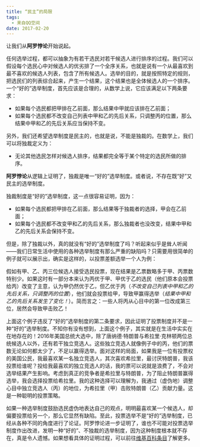 ```yaml
---
title: “民主”的局限
tags:
  - 来自QQ空间
date: 2017-02-20
---
```


让我们从**阿罗悖论**开始说起。

任何选举过程，都可以抽象为有若干选民对若干候选人进行排序的过程。我们可以假设每个选民心中对候选人的优劣排了一个全序关系，也就是说有一个从最喜欢到最不喜欢的候选人列表，包含了所有候选人。选举的目的，就是按照特定的规则，把选民们的列表综合起来，产生一个结果，这个结果也是全体候选人的一个排序。一个“好的”选举制度，首先应该是合理的，从数学上说，它应该满足以下两条要求：

* 如果每个选民都把甲排在乙前面，那么结果中甲就应该排在乙前面；
* 如果每个选民都不改变自己列表中甲和乙的先后关系，只调整丙的位置，那么结果中甲和乙的先后关系应当保持不变。

另外，我们还希望选举制度是民主的，也就是说，不能是独裁的。在数学上，我们可以将独裁定义为：

* 无论其他选民怎样对候选人排序，结果都完全等于某个特定的选民所做的排序。

**阿罗悖论**从逻辑上证明了，独裁是唯一“好的”选举制度。或者说，不存在既“好”又民主的选举制度。

<!--more-->独裁制度是“好的”选举制度，这一点很容易证明，因为：

* 如果每个选民都把甲排在乙前面，那么结果等于独裁者的选择，甲会在乙前面；
* 如果每个选民都不改变甲和乙的先后关系，那么独裁者也没改变，结果中甲和乙的先后关系会保持不变。

但是，除了独裁以外，真的就没有“好的”选举制度了吗？听起来似乎是耸人听闻——我们日常生活中使用的各种选举制度有那么严重的缺陷吗？只需要用很简单的例子就可以展示出，确实是这样的，以投票差额选举一个人为例：

假如有甲、乙、丙三位候选人接受选民投票，现在结果是乙票数略多于甲、丙票数特别少。如果这时有一部分本来认为丙优于甲、甲优于乙的选民（他们原本会投票给丙）改变了主意，认为甲仍然优于乙，但乙优于丙（*不改变自己列表中甲和乙的先后关系，只调整丙的位置*），他们就会投票给甲，导致甲赢得选举（*结果中甲和乙的先后关系发生了变化！*）。简而言之：一些人将丙从心目中的第一位改成第三位，居然会导致甲击败乙！

上面这个例子违反了“好的”选举制度的第二条要求，因此证明了投票制度并不是一种“好的”选举制度。不知你有没有想到，上面这个例子，其实就是在生活中实实在在地存在的！2016年美国总统大选中，除了唐纳德·特朗普与希拉里·克林顿两位总统候选人以外，还有若干独立竞选人。这些独立竞选人就像例子中的丙，他们的票数无论如何都太少了，不足以赢得选举。面对这样的局面，如果我是一位有投票权的美国公民，我最喜欢某一名独立竞选人，其次喜欢希拉里，最讨厌特朗普，我该投票给谁呢？投给我最喜欢的独立竞选人的话，我的票可以说就是浪费了，不会对选举结果产生影响。考虑到真正的竞争者是希拉里与特朗普，为了阻止特朗普赢得选举，我会选择投票给希拉里。我的这种选择可以理解为，我通过（虚伪地）调整心目中独立竞选人（丙）的地位，为希拉里（甲）击败特朗普（乙）贡献力量。这是一种聪明的投票策略。

如果一种选举制度鼓励选民虚伪地表达自己的观点，明明最喜欢某一个候选人，却偏要投票给另一个，那么它显然有缺陷。至此，投票选举不是“好的”选举制度，已经从各种不同的角度进行了论证。阿罗悖论进一步证明了，谁也不可能对投票选举制度作出改进，发明一种“好的”、不独裁的选举制度，因为这种制度根本就不存在，真是令人遗憾。如果想看具体的证明过程，可以前往[维基百科条目](https://zh.wikipedia.org/wiki/阿罗悖论)了解更多。